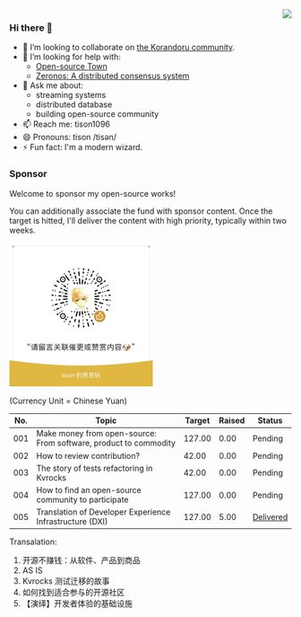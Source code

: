 <img align="right" src="https://github-readme-stats.vercel.app/api?username=tisonkun&show_icons=true&icon_color=CE1D2D&text_color=718096&bg_color=00000000&hide_title=true&hide_border=true" />

### Hi there 👋

- 👯 I’m looking to collaborate on [the Korandoru community](https://github.com/korandoru/town).
- 🤔 I’m looking for help with:
  - [Open-source Town](https://github.com/korandoru/town)
  - [Zeronos: A distributed consensus system](https://github.com/korandoru/zeronos)
- 💬 Ask me about:
  - streaming systems
  - distributed database
  - building open-source community
- 📫 Reach me: tison1096
- 😄 Pronouns: tison /tisən/
- ⚡ Fun fact: I'm a modern wizard.

### Sponsor

Welcome to sponsor my open-source works!

You can additionally associate the fund with sponsor content. Once the target is hitted, I'll deliver the content with high priority, typically within two weeks. 

<img src="wechat-sponsor.jpeg" width="256" height="256">

(Currency Unit = Chinese Yuan)

| No. | Topic                                                            | Target | Raised | Status                                                                                |
| --- | ---------------------------------------------------------------- | ------ | ------ | ------------------------------------------------------------------------------------- |
| 001 | Make money from open-source: From software, product to commodity | 127.00 | 0.00   | Pending                                                                               |
| 002 | How to review contribution?                                      | 42.00  | 0.00   | Pending                                                                               |
| 003 | The story of tests refactoring in Kvrocks                        | 42.00  | 0.00   | Pending                                                                               |
| 004 | How to find an open-source community to participate              | 127.00 | 0.00   | Pending                                                                               |
| 005 | Translation of Developer Experience Infrastructure (DXI)         | 127.00 | 5.00   | [Delivered](https://www.tisonkun.org/2022/10/28/developer-experience-infrastructure/) |

Transalation:

1. 开源不赚钱：从软件、产品到商品
2. AS IS
3. Kvrocks 测试迁移的故事
4. 如何找到适合参与的开源社区
5. 【演绎】开发者体验的基础设施
